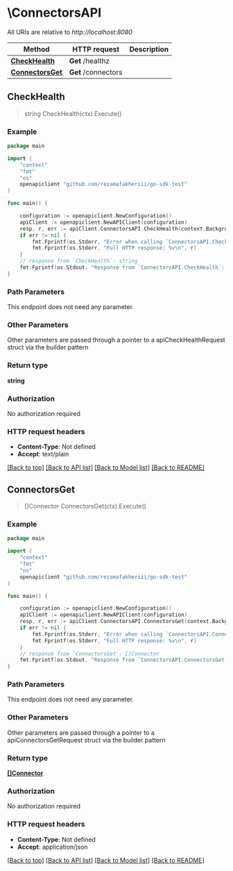 # \ConnectorsAPI

All URIs are relative to *http://localhost:8080*

Method | HTTP request | Description
------------- | ------------- | -------------
[**CheckHealth**](ConnectorsAPI.md#CheckHealth) | **Get** /healthz | 
[**ConnectorsGet**](ConnectorsAPI.md#ConnectorsGet) | **Get** /connectors | 



## CheckHealth

> string CheckHealth(ctx).Execute()





### Example

```go
package main

import (
	"context"
	"fmt"
	"os"
	openapiclient "github.com/rezamafakheriii/go-sdk-test"
)

func main() {

	configuration := openapiclient.NewConfiguration()
	apiClient := openapiclient.NewAPIClient(configuration)
	resp, r, err := apiClient.ConnectorsAPI.CheckHealth(context.Background()).Execute()
	if err != nil {
		fmt.Fprintf(os.Stderr, "Error when calling `ConnectorsAPI.CheckHealth``: %v\n", err)
		fmt.Fprintf(os.Stderr, "Full HTTP response: %v\n", r)
	}
	// response from `CheckHealth`: string
	fmt.Fprintf(os.Stdout, "Response from `ConnectorsAPI.CheckHealth`: %v\n", resp)
}
```

### Path Parameters

This endpoint does not need any parameter.

### Other Parameters

Other parameters are passed through a pointer to a apiCheckHealthRequest struct via the builder pattern


### Return type

**string**

### Authorization

No authorization required

### HTTP request headers

- **Content-Type**: Not defined
- **Accept**: text/plain

[[Back to top]](#) [[Back to API list]](../README.md#documentation-for-api-endpoints)
[[Back to Model list]](../README.md#documentation-for-models)
[[Back to README]](../README.md)


## ConnectorsGet

> []Connector ConnectorsGet(ctx).Execute()





### Example

```go
package main

import (
	"context"
	"fmt"
	"os"
	openapiclient "github.com/rezamafakheriii/go-sdk-test"
)

func main() {

	configuration := openapiclient.NewConfiguration()
	apiClient := openapiclient.NewAPIClient(configuration)
	resp, r, err := apiClient.ConnectorsAPI.ConnectorsGet(context.Background()).Execute()
	if err != nil {
		fmt.Fprintf(os.Stderr, "Error when calling `ConnectorsAPI.ConnectorsGet``: %v\n", err)
		fmt.Fprintf(os.Stderr, "Full HTTP response: %v\n", r)
	}
	// response from `ConnectorsGet`: []Connector
	fmt.Fprintf(os.Stdout, "Response from `ConnectorsAPI.ConnectorsGet`: %v\n", resp)
}
```

### Path Parameters

This endpoint does not need any parameter.

### Other Parameters

Other parameters are passed through a pointer to a apiConnectorsGetRequest struct via the builder pattern


### Return type

[**[]Connector**](Connector.md)

### Authorization

No authorization required

### HTTP request headers

- **Content-Type**: Not defined
- **Accept**: application/json

[[Back to top]](#) [[Back to API list]](../README.md#documentation-for-api-endpoints)
[[Back to Model list]](../README.md#documentation-for-models)
[[Back to README]](../README.md)

